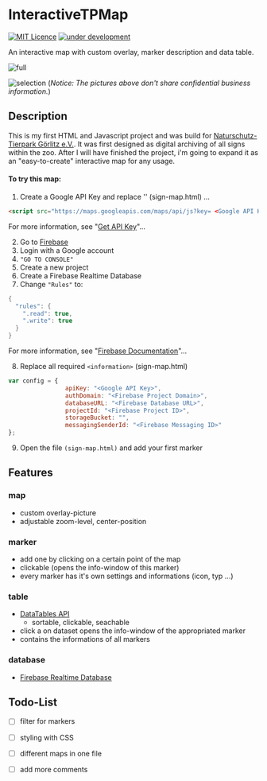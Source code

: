 # InteractiveTPMap
[![MIT Licence](https://badges.frapsoft.com/os/mit/mit.svg?v=103)](https://opensource.org/licenses/mit-license.php) [![under development](https://img.shields.io/badge/currently-under%20development-brightgreen.svg)](https://github.com/m-lukas/InteractiveTPMap)

An interactive map with custom overlay, marker description and data table.

![full](https://i.imgur.com/tPdnJeY.jpg)

![selection](https://i.imgur.com/qpjgT82.jpg)
(*Notice: The pictures above don't share confidential business information.*)

## Description

This is my first HTML and Javascript project and was build for [Naturschutz-Tierpark Görlitz e.V.](www.tierpark-goerlitz.de/). It was first designed as digital archiving of all signs within the zoo. After I will have finished the project, i'm going to expand it as an "easy-to-create" interactive map for any usage.

#### To try this map:

1. Create a Google API Key and replace '<Google API Key>' (sign-map.html) ...
```html
<script src="https://maps.googleapis.com/maps/api/js?key= <Google API Key> "></script>
```
   For more information, see "[Get API Key](https://developers.google.com/maps/documentation/javascript/get-api-key?hl=en)"...
  
2. Go to [Firebase](https://firebase.google.com/)
3. Login with a Google account
4. `"GO TO CONSOLE"`
5. Create a new project
6. Create a Firebase Realtime Database
7. Change `"Rules"` to:

```c++
{
  "rules": {
    ".read": true,
    ".write": true
  }
}
```
   For more information, see "[Firebase Documentation](https://firebase.google.com/docs/?authuser=0)"...   

8. Replace all required `<information>` (sign-map.html) 

```javascript
var config = {
				apiKey: "<Google API Key>",
				authDomain: "<Firebase Project Domain>",
				databaseURL: "<Firebase Database URL>",
				projectId: "<Firebase Project ID>",
				storageBucket: "",
				messagingSenderId: "<Firebase Messaging ID>"
};
```

9. Open the file `(sign-map.html)` and add your first marker

## Features
### map
  - custom overlay-picture
  - adjustable zoom-level, center-position
### marker
  - add one by clicking on a certain point of the map
  - clickable (opens the info-window of this marker)
  - every marker has it's own settings and informations (icon, typ ...)
### table
  - [DataTables API](https://datatables.net/)
    - sortable, clickable, seachable
  - click a on dataset opens the info-window of the appropriated marker
  - contains the informations of all markers
### database
  - [Firebase Realtime Database](https://firebase.google.com/products/realtime-database/)
  
## Todo-List

- [ ] filter for markers
- [ ] styling with CSS
- [ ] different maps in one file
- [ ] add more comments
  
